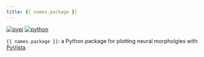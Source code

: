 ```yaml
---
title: {{ names.package }}
---
```


[![pypi](https://img.shields.io/pypi/v/neurovista.svg)](https://pypi.org/project/neurovista/)
[![python](https://img.shields.io/pypi/pyversions/neurovista.svg)](https://pypi.org/project/neurovista/)

`{{ names.package }}`: a Python package for plotting neural morpholgies with [PyVista](https://github.com/pyvista/pyvista).
